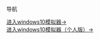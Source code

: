 <body>
<p font-size:50px>导航</p>
<a href="file:///C:/Users/Administrator/Pictures/windows10.html" font-size:100px="">进入windows10模拟器→</a><br>
<a href="file:///C:/Users/Administrator/Pictures/windows10（个人版）.html" font-size:100px="">进入windows10模拟器（个人版）→</a>
</body>
